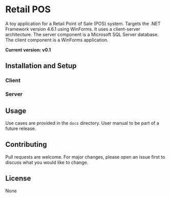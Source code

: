 # Retail POS
A toy application for a Retail Point of Sale (POS) system. Targets the .NET Framework version 4.6.1 using WinForms. It uses a client-server architecture. The server component is a Microsoft SQL Server database. The client component is a WinForms application.

**Current version: v0.1**

## Installation and Setup
### Client

### Server

## Usage
Use cases are provided in the `docs` directory. User manual to be part of a future release.

## Contributing
Pull requests are welcome. For major changes, please open an issue first to discuss what you would like to change.

## License
None